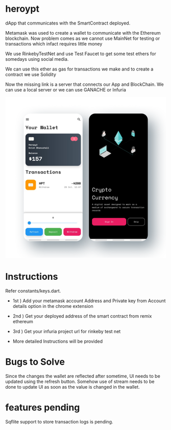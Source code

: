 # heroypt

dApp that communicates with the SmartContract deployed.

Metamask was used to create a wallet to communicate with the Ethereum blockchain. Now problem comes as we cannot use MainNet for testing or transactions which infact requires little money

We use RinkebyTestNet and use Test Faucet to get some test ethers for somedays using social media.

We can use this ether as gas for transactions we make and to create a contract we use
Solidity

Now the missing link is a server that connects our App and BlockChain.
We can use a local server or we can use
GANACHE or Infuria

![UI](https://github.com/krish-bhanushali/Heropyt/blob/master/photos/Heropyt.png?raw=true)


# Instructions

Refer constants/keys.dart.

- 1st ) Add your metamask account Address and Private key from Account details option in the chrome extension
- 2nd ) Get your deployed address of the smart contract from remix ethereum
- 3rd ) Get your infuria project url for rinkeby test net

- More detailed Instructions will be provided

# Bugs to Solve

Since the changes the wallet are reflected after sometime, UI needs to be updated using the refresh button. Somehow use of stream needs to be done to update UI as soon as the value is changed in the wallet.
 
# features pending

Sqflite support to store transaction logs is pending.







